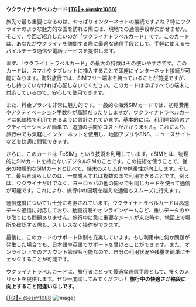 **ウクライナトラベルカード [[TG💪+ @esim1088](https://t.me/s/esim1088)]**

旅先で最も重要になるのは、やっぱりインターネットの接続ですよね？特にウクライナのような魅力的な国を訪れる際には、現地での通信手段が欠かせません。そこで、今回ご紹介したいのが「ウクライナトラベルカード」です。このカードは、あなたがウクライナを訪問する際に最適な通信手段として、手軽に使えるモバイルデータ通信や電話サービスを提供します。

まず、「ウクライナトラベルカード」の最大の特徴はその使いやすさです。このカードは、スマホやタブレットに挿入することで即座にインターネット接続が可能になります。海外旅行では、SIMフリー端末を持っていることが前提ですが、もし持っていなければ心配しないでください。このカードはほぼすべての端末に対応しているので、安心して使用できます。

また、料金プランも非常に魅力的です。一般的な海外SIMカードでは、初期費用やアクティベーション手数料が高額だったりしますが、ウクライナトラベルカードは低価格で利用できるように設計されています。基本的には、利用開始時のアクティベーションが簡単で、追加の手間やコストがかかりません。これにより、旅行中でも気軽にインターネットを使用し、地図アプリやSNS、ニュースサイトなどを快適に閲覧できます。

さらに、このカードは「eSIM」という技術を利用しています。eSIMとは、物理的にSIMカードを持たないデジタルSIMのことです。この技術を使うことで、従来の物理的なSIMカードと比べて、端末のスリム化や携帯性が向上します。そして、最も素晴らしいのは、一度購入すれば複数の国で利用できることです。例えば、ウクライナだけでなく、ヨーロッパの他の国々でも同じカードを使って通信が可能です。これにより、旅行中の国境を越えた通信もスムーズに行えます。

通信速度についても十分に考慮されています。ウクライナトラベルカードは高速データ通信に対応しており、動画視聴やオンラインゲームなど、重いデータのやり取りにも問題ありません。旅行中に急に重要なメールが来た時や、地図上で場所を確認する際も、ストレスなく操作ができます。

最後に、このカードのサポート体制も充実しています。もし利用中に何か問題が発生した場合でも、日本語や英語でサポートを受けることができます。また、オンライン上でのアカウント管理も可能なので、自分の利用状況や残量を簡単にチェックすることが可能です。

ウクライナトラベルカードは、旅行者にとって最適な通信手段として、多くのメリットを提供します。ぜひ一度試してみてください！ **旅行中の快適さが格段に向上すること間違いなしです。**

[[TG💪+ @esim1088](https://t.me/s/esim1088) ![Image](https://i.postimg.cc/Y0z9fWf4/image.png)]